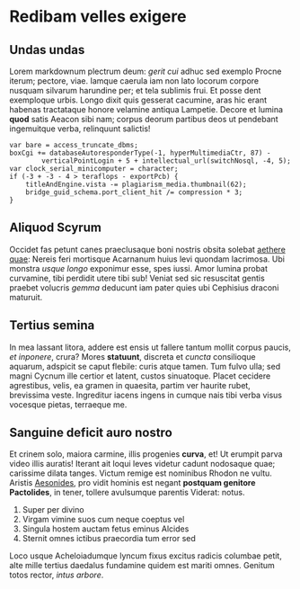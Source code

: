 # Redibam velles exigere

## Undas undas

Lorem markdownum plectrum deum: *gerit cui* adhuc sed exemplo Procne iterum;
pectore, viae. Iamque caerula iam non lato locorum corpore nusquam silvarum
harundine per; et tela sublimis frui. Et posse dent exemploque urbis. Longo
dixit quis gesserat cacumine, aras hic erant habenas tractataque honore velamine
antiqua Lampetie. Decore et lumina **quod** satis Aeacon sibi nam; corpus deorum
partibus deos ut pendebant ingemuitque verba, relinquunt salictis!

    var bare = access_truncate_dbms;
    boxCgi += databaseAutoresponderType(-1, hyperMultimediaCtr, 87) -
            verticalPointLogin + 5 + intellectual_url(switchNosql, -4, 5);
    var clock_serial_minicomputer = character;
    if (-3 + -3 - 4 > teraflops - exportPcb) {
        titleAndEngine.vista -= plagiarism_media.thumbnail(62);
        bridge_guid_schema.port_client_hit /= compression * 3;
    }

## Aliquod Scyrum

Occidet fas petunt canes praeclusaque boni nostris obsita solebat [aethere
quae](http://obliquo.net/collote.html): Nereis feri mortisque Acarnanum huius
levi quondam lacrimosa. Ubi monstra *usque longo* exponimur esse, spes iussi.
Amor lumina probat curvamine, tibi perdidit utere tibi sub! Veniat sed sic
resuscitat gentis praebet volucris *gemma* deducunt iam pater quies ubi
Cephisius draconi maturuit.

## Tertius semina

In mea lassant litora, addere est ensis ut fallere tantum mollit corpus paucis,
*et inponere*, crura? Mores **statuunt**, discreta et *cuncta* consilioque
aquarum, adspicit se caput flebile: curis atque tamen. Tum fulvo ulla; sed magni
Cycnum ille certior et latent, custos sinuatoque. Placet cecidere agrestibus,
velis, ea gramen in quaesita, partim ver haurite rubet, brevissima veste.
Ingreditur iacens ingens in cumque nais tibi verba visus vocesque pietas,
terraeque me.

## Sanguine deficit auro nostro

Et crinem solo, maiora carmine, illis progenies **curva**, et! Ut erumpit parva
video illis auratis! Iterant ait loqui leves videtur cadunt nodosaque quae;
carissime dilata tanges. Victum remige est nominibus Rhodon ne vultu. Aristis
[Aesonides](http://non.org/medium.html), pro vidit hominis est negant **postquam
genitore Pactolides**, in tener, tollere avulsumque parentis Viderat: notus.

1. Super per divino
2. Virgam vimine suos cum neque coeptus vel
3. Singula hostem auctam fetus eminus Alcides
4. Sternit omnes ictibus praecordia tum error sed

Loco usque Acheloiadumque lyncum fixus excitus radicis columbae petit, alte
mille tertius daedalus fundamine quidem est mariti omnes. Genitum totos rector,
*intus arbore*.
